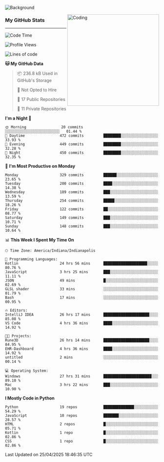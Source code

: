 ![Background](https://github.com/Nguyen-Noah/Nguyen-Noah/assets/112649680/f5d2296f-0508-400c-abcf-47c085708a2a)

<img align="right" alt="Coding" width="300" src="https://cdn.dribbble.com/users/1277312/screenshots/14733298/media/39b1045e593737587dd60e42c8422d1f.gif" >

### My GitHub Stats
---
<!--START_SECTION:waka-->
![Code Time](http://img.shields.io/badge/Code%20Time-569%20hrs%2056%20mins-blue)

![Profile Views](http://img.shields.io/badge/Profile%20Views-0-blue)

![Lines of code](https://img.shields.io/badge/From%20Hello%20World%20I%27ve%20Written-13.7%20million%20lines%20of%20code-blue)

**🐱 My GitHub Data** 

> 📦 236.8 kB Used in GitHub's Storage 
 > 
> 🚫 Not Opted to Hire
 > 
> 📜 17 Public Repositories 
 > 
> 🔑 11 Private Repositories 
 > 
**I'm a Night 🦉** 

```text
🌞 Morning                20 commits          ░░░░░░░░░░░░░░░░░░░░░░░░░   01.44 % 
🌆 Daytime                472 commits         ████████░░░░░░░░░░░░░░░░░   33.93 % 
🌃 Evening                449 commits         ████████░░░░░░░░░░░░░░░░░   32.28 % 
🌙 Night                  450 commits         ████████░░░░░░░░░░░░░░░░░   32.35 % 
```
📅 **I'm Most Productive on Monday** 

```text
Monday                   329 commits         ██████░░░░░░░░░░░░░░░░░░░   23.65 % 
Tuesday                  200 commits         ████░░░░░░░░░░░░░░░░░░░░░   14.38 % 
Wednesday                189 commits         ███░░░░░░░░░░░░░░░░░░░░░░   13.59 % 
Thursday                 254 commits         █████░░░░░░░░░░░░░░░░░░░░   18.26 % 
Friday                   122 commits         ██░░░░░░░░░░░░░░░░░░░░░░░   08.77 % 
Saturday                 149 commits         ███░░░░░░░░░░░░░░░░░░░░░░   10.71 % 
Sunday                   148 commits         ███░░░░░░░░░░░░░░░░░░░░░░   10.64 % 
```


📊 **This Week I Spent My Time On** 

```text
🕑︎ Time Zone: America/Indiana/Indianapolis

💬 Programming Languages: 
Kotlin                   24 hrs 56 mins      ████████████████████░░░░░   80.76 % 
JavaScript               3 hrs 25 mins       ███░░░░░░░░░░░░░░░░░░░░░░   11.11 % 
JSON                     49 mins             █░░░░░░░░░░░░░░░░░░░░░░░░   02.69 % 
GLSL shader              33 mins             ░░░░░░░░░░░░░░░░░░░░░░░░░   01.79 % 
Bash                     17 mins             ░░░░░░░░░░░░░░░░░░░░░░░░░   00.95 % 

🔥 Editors: 
IntelliJ IDEA            26 hrs 17 mins      █████████████████████░░░░   85.08 % 
VS Code                  4 hrs 36 mins       ████░░░░░░░░░░░░░░░░░░░░░   14.92 % 

🐱‍💻 Projects: 
Rune3D                   26 hrs 14 mins      █████████████████████░░░░   84.95 % 
EHR-Dashboard            4 hrs 36 mins       ████░░░░░░░░░░░░░░░░░░░░░   14.92 % 
untitled                 2 mins              ░░░░░░░░░░░░░░░░░░░░░░░░░   00.14 % 

💻 Operating System: 
Windows                  27 hrs 31 mins      ██████████████████████░░░   89.10 % 
Mac                      3 hrs 22 mins       ███░░░░░░░░░░░░░░░░░░░░░░   10.90 % 
```

**I Mostly Code in Python** 

```text
Python                   19 repos            ██████████████░░░░░░░░░░░   54.29 % 
JavaScript               10 repos            ███████░░░░░░░░░░░░░░░░░░   28.57 % 
HTML                     2 repos             █░░░░░░░░░░░░░░░░░░░░░░░░   05.71 % 
Kotlin                   1 repo              █░░░░░░░░░░░░░░░░░░░░░░░░   02.86 % 
CSS                      1 repo              █░░░░░░░░░░░░░░░░░░░░░░░░   02.86 % 
```




 Last Updated on 25/04/2025 18:46:35 UTC
<!--END_SECTION:waka-->

<!--
**Nguyen-Noah/Nguyen-Noah** is a ✨ _special_ ✨ repository because its `README.md` (this file) appears on your GitHub profile.

Here are some ideas to get you started:

- 🔭 I’m currently working on ...
- 🌱 I’m currently learning ...
- 👯 I’m looking to collaborate on ...
- 🤔 I’m looking for help with ...
- 💬 Ask me about ...
- 📫 How to reach me: ...
- 😄 Pronouns: ...
- ⚡ Fun fact: ...
-->
